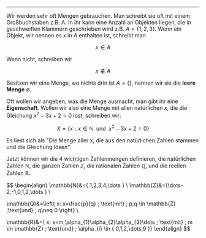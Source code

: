 ***

Wir werden sehr oft Mengen gebrauchen. Man schreibt sie oft mit einem Großbuchstaben z.B. A. In ihr kann eine Anzahl an Objekten liegen, die in geschweiften Klammern geschrieben wird z.B. $A=\{ 1,2,3 \}$. Wenn ein Objekt, wir nennen es $x$ in $A$ enthalten ist, schreibt man

$$
x \in A
$$

Wenn nicht, schreiben wir

$$
x \not\in A
$$

Besitzen wir eine Menge, wo nichts drin ist $A=\{  \}$, nennen wir sie die **leere Menge** $\emptyset$.

Oft wollen wir angeben, was die Menge ausmacht, man gibt ihr eine **Eigenschaft**. Wollen wir also eine Menge mit allen natürlichen $x$, die die Gleichung $x^{2}-3x+2=0$ löst, schreiben wir:

$$
X=\{ x:x \in \mathbb{N} \; \text{ und } \; x^{2}-3x+2=0  \}
$$

Es liest sich als "Die Menge aller x, die aus den natürlichen Zahlen stammen und die Gleichung lösen".

Jetzt können wir die 4 wichtigen Zahlenmengen definieren, die natürlichen Zahlen $\mathbb{N}$, die ganzen Zahlen $\mathbb{Z}$, die rationalen Zahlen $\mathbb{Q}$, und die reellen Zahlen $\mathbb{R}$.

$$
\begin{align}
\mathbb{N}&=\{ 1,2,3,4,\dots \} \\
\mathbb{Z}&=\{\dots-2,-1,0,1,2,\dots \} \\


\mathbb{Q}&=\left\{  x: x=\frac{p}{q} \; \text{mit} \; p,q \in \mathbb{Z} \;\text{und}   \; q\neq 0 \right\} \\

\mathbb{R}&=\{ x: x=m,\alpha_{1}\alpha_{2}\alpha_{3}\dots \; \text{mit} \; m \in \mathbb{Z} \; \text{und} \; \alpha_{i} \in \{ 0,1,2,\dots,9 \}\}
\end{align}
$$



